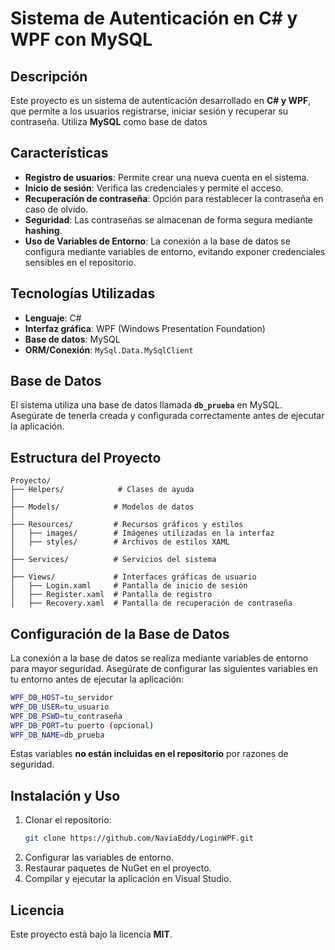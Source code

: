 # Sistema de Autenticación en C# y WPF con MySQL

## Descripción
Este proyecto es un sistema de autenticación desarrollado en **C# y WPF**, que permite a los usuarios registrarse, iniciar sesión y recuperar su contraseña. Utiliza **MySQL** como base de datos

## Características
- **Registro de usuarios**: Permite crear una nueva cuenta en el sistema.
- **Inicio de sesión**: Verifica las credenciales y permite el acceso.
- **Recuperación de contraseña**: Opción para restablecer la contraseña en caso de olvido.
- **Seguridad**: Las contraseñas se almacenan de forma segura mediante **hashing**.
- **Uso de Variables de Entorno**: La conexión a la base de datos se configura mediante variables de entorno, evitando exponer credenciales sensibles en el repositorio.

## Tecnologías Utilizadas
- **Lenguaje**: C#
- **Interfaz gráfica**: WPF (Windows Presentation Foundation)
- **Base de datos**: MySQL
- **ORM/Conexión**: `MySql.Data.MySqlClient`

## Base de Datos
El sistema utiliza una base de datos llamada **`db_prueba`** en MySQL. Asegúrate de tenerla creada y configurada correctamente antes de ejecutar la aplicación.

## Estructura del Proyecto
```plaintext
Proyecto/
├── Helpers/            # Clases de ayuda
│
├── Models/            # Modelos de datos
│
├── Resources/         # Recursos gráficos y estilos
│   ├── images/        # Imágenes utilizadas en la interfaz
│   ├── styles/        # Archivos de estilos XAML
│
├── Services/          # Servicios del sistema
│
├── Views/             # Interfaces gráficas de usuario
│   ├── Login.xaml     # Pantalla de inicio de sesión
│   ├── Register.xaml  # Pantalla de registro
│   ├── Recovery.xaml  # Pantalla de recuperación de contraseña
```

## Configuración de la Base de Datos
La conexión a la base de datos se realiza mediante variables de entorno para mayor seguridad. Asegúrate de configurar las siguientes variables en tu entorno antes de ejecutar la aplicación:

```sh
WPF_DB_HOST=tu_servidor
WPF_DB_USER=tu_usuario
WPF_DB_PSWD=tu_contraseña
WPF_DB_PORT=tu puerto (opcional)
WPF_DB_NAME=db_prueba
```

Estas variables **no están incluidas en el repositorio** por razones de seguridad.

## Instalación y Uso
1. Clonar el repositorio:
   ```sh
   git clone https://github.com/NaviaEddy/LoginWPF.git
   ```
2. Configurar las variables de entorno.
3. Restaurar paquetes de NuGet en el proyecto.
4. Compilar y ejecutar la aplicación en Visual Studio.

## Licencia
Este proyecto está bajo la licencia **MIT**.


